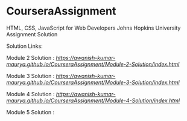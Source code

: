 # CourseraAssignment
HTML, CSS, JavaScript for Web Developers  Johns Hopkins University Assignment Solution

Solution Links:

Module 2 Solution : *https://awanish-kumar-maurya.github.io/CourseraAssignment/Module-2-Solution/index.html*

Module 3 Solution : *https://awanish-kumar-maurya.github.io/CourseraAssignment/Module-3-Solution/index.html*

Module 4 Solution : *https://awanish-kumar-maurya.github.io/CourseraAssignment/Module-4-Solution/index.html*

Module 5 Solution :
